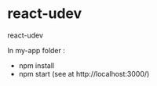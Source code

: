 # react-udev

react-udev

In my-app folder :

 - npm install
 - npm start (see at http://localhost:3000/)
